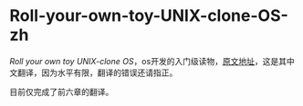 # Roll-your-own-toy-UNIX-clone-OS-zh
*Roll your own toy UNIX-clone OS*，os开发的入门级读物，[原文地址](http://www.jamesmolloy.co.uk/tutorial_html/)，这是其中文翻译，因为水平有限，翻译的错误还请指正。

目前仅完成了前六章的翻译。